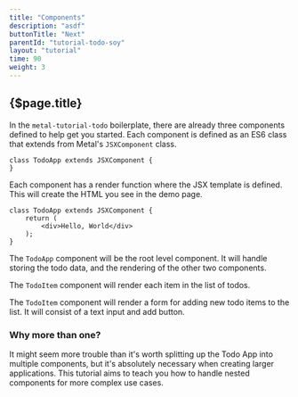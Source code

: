 ```yaml
---
title: "Components"
description: "asdf"
buttonTitle: "Next"
parentId: "tutorial-todo-soy"
layout: "tutorial"
time: 90
weight: 3
---
```


## {$page.title}

In the `metal-tutorial-todo` boilerplate, there are already three components defined
to help get you started. Each component is defined as an ES6 class that extends
from Metal's `JSXComponent` class.

```text/jsx
class TodoApp extends JSXComponent {
}
```

Each component has a render function where the JSX template is defined. This
will create the HTML you see in the demo page.

```text/jsx
class TodoApp extends JSXComponent {
	return (
		<div>Hello, World</div>
	);
}
```

The `TodoApp` component will be the root level component. It will handle storing
the todo data, and the rendering of the other two components.

The `TodoItem` component will render each item in the list of todos.

The `TodoItem` component will render a form for adding new todo items to the
list. It will consist of a text input and add button.

### Why more than one?

It might seem more trouble than it's worth splitting up the Todo App into
multiple components, but it's absolutely necessary when creating larger
applications. This tutorial aims to teach you how to handle nested components
for more complex use cases.
